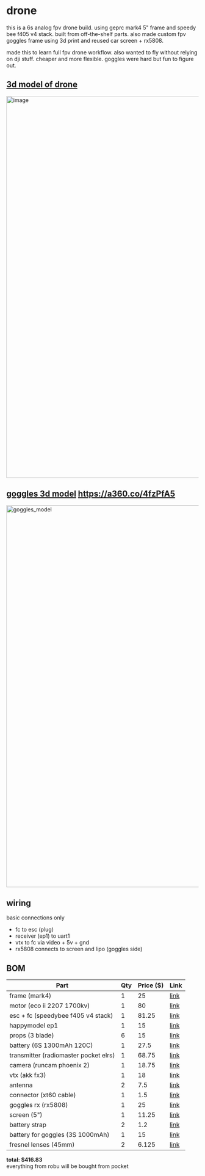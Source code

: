 # drone

this is a 6s analog fpv drone build. using geprc mark4 5" frame and speedy bee f405 v4 stack. built from off-the-shelf parts. also made custom fpv goggles frame using 3d print and reused car screen + rx5808.

made this to learn full fpv drone workflow. also wanted to fly without relying on dji stuff. cheaper and more flexible. goggles were hard but fun to figure out.

## <a href="https://a360.co/4oaVgad">3d model of drone</a>  
<img width="1000" alt="image" src="https://github.com/user-attachments/assets/48fb4eb9-48d0-48e9-baef-c7e8f4947111" />


## <a href="https://a360.co/4fzPfA5">goggles 3d model</a>    https://a360.co/4fzPfA5
<img width="1000" alt="goggles_model" src="https://github.com/user-attachments/assets/a55ce45a-aa79-49cf-ac6a-aee35bf223d0" />

## wiring  
basic connections only  
- fc to esc (plug)  
- receiver (ep1) to uart1  
- vtx to fc via video + 5v + gnd  
- rx5808 connects to screen and lipo (goggles side)

## BOM

| Part | Qty | Price ($) | Link |
|------|-----|-----------|------|
| frame (mark4) | 1 | 25 | [link](https://rees52.com/products/readytosky-mark4-5-inch-225mm-carbon-fiber-frame-kit-fpv-drone-frame-kit-durable-and-lightweight-for-fpv-racing-drone?variant=46542676951207) |
| motor (eco ii 2207 1700kv) | 1 | 80 | [link](https://evelta.com/emax-ecoii-series-2207-1700kv-brushless-motor) |
| esc + fc (speedybee f405 v4 stack) | 1 | 81.25 | [link](https://www.quadkart.in/speedybee-f405-v4-stack-f4-v4-fc) |
| happymodel ep1 | 1 | 15 | [link](https://www.quadkart.in/happymodel-expresslrs-nano-2-4ghz-ep1-rx) |
| props (3 blade) | 6 | 15 | [link](https://robu.in/product/orange-hd-51466-v2-hurricane-pc-3-blade-wave-blue) |
| battery (6S 1300mAh 120C) | 1 | 27.5 | [link](https://www.quadkart.in/cnhl-black-series-v2-0-1300mah-22-2v-6s-130c-lipo-battery) |
| transmitter (radiomaster pocket elrs) | 1 | 68.75 | [link](https://rcmumbai.com/products/radiomaster-pocket?variant=50865394483481) |
| camera (runcam phoenix 2) | 1 | 18.75 | [link](https://www.quadkart.in/runcam-phoenix-2-sp-v4-micro-camera) |
| vtx (akk fx3) | 1 | 18 | [link](https://www.akktek.com/akk-fx3.html) |
| antenna | 2 | 7.5 | [link](https://robu.in/product/runcam-5-8-ghz-antenna-mmcx-l-1pcs) |
| connector (xt60 cable) | 1 | 1.5 | [link](https://www.drkstore.in/amass-12awg-10cm-pigtail-cable-male-female) |
| goggles rx (rx5808) | 1 | 25 | [link](https://www.electronicscomp.com/diy-rx5808-5.8g-40ch-diversity-fpv-receiver-with-oled-display-for-fpv-racer-quad) |
| screen (5") | 1 | 11.25 | [link](https://www.industrybuying.com/car-accessories-allextreme-AUT.CAR.528135752) |
| battery strap | 2 | 1.2 | [link](https://www.flyrobo.in/readytosky-30cm-nylon-strap-belt-for-rc-lipo-battery) |
| battery for goggles (3S 1000mAh) | 1 | 15 | [link](https://robu.in/product/pro-range-1000mah-3s-40c80c-lithium-polymer-battery-pack-lipo) |
| fresnel lenses (45mm) | 2 | 6.125 | [link](https://www.domo.in/42mm-plano-convex-lenses-for-vr-headsets-with-75mm-focal-length-domo-nhance-lnss4201) |

**total: $416.83**  
everything from robu will be bought from pocket
